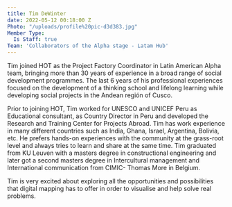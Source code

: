 ```yaml
---
title: Tim DeWinter
date: 2022-05-12 00:18:00 Z
Photo: "/uploads/profile%20pic-d3d383.jpg"
Member Type:
  Is Staff: true
Team: 'Collaborators of the Alpha stage - Latam Hub'
---
```


Tim joined HOT as the Project Factory Coordinator in Latin American Alpha team, bringing more than 30 years of experience in a broad range of social development programmes. The last 6 years of his professional experiences focused on the development of a thinking school and lifelong learning while developing social projects in the Andean región of Cusco. 

Prior to joining HOT, Tim worked for UNESCO and UNICEF Peru as Educational consultant, as Country Director in Peru and developed the Research and Training Center for Projects Abroad.  Tim has work experience in many different countries such as India, Ghana, Israel, Argentina, Bolivia, etc. He prefers hands-on experiences with the community at the grass-root level and always tries to learn and share at the same time. Tim graduated from KU Leuven with a masters degree in constructional engineering and later got a second masters degree in Intercultural management and International communication from CIMIC- Thomas More in Belgium. 

Tim is very excited about exploring all the opportunities and possibilities that digital mapping has to offer in order to visualise and help solve real problems.